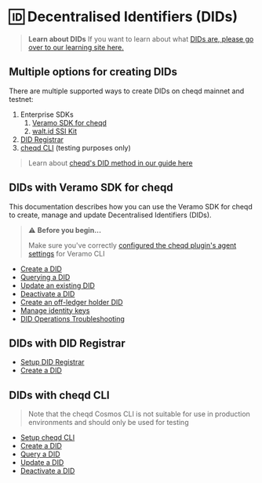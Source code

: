 # 🆔 Decentralised Identifiers (DIDs)

> **Learn about DIDs** If you want to learn about what [DIDs are, please go over to our learning site here.](https://learn.cheqd.io/overview/introduction-to-decentralised-identity/what-is-a-decentralised-identifier-did)

## Multiple options for creating DIDs

There are multiple supported ways to create DIDs on cheqd mainnet and testnet:

1. Enterprise SDKs
   1. [Veramo SDK for cheqd](create-a-did.md)
   2. [walt.id SSI Kit](https://docs.walt.id/v/ssikit/ecosystems/cheqd/create-did)
2. [DID Registrar](../did-registrar/create-a-did.md)
3. [cheqd CLI](../../advanced/cheqd-node-cli/create-did.md) (testing purposes only)

> Learn about [cheqd's DID method in our guide here](../../architecture/adr-list/adr-001-cheqd-did-method.md)

## DIDs with Veramo SDK for cheqd

This documentation describes how you can use the Veramo SDK for cheqd to create, manage and update Decentralised Identifiers (DIDs).

> ⚠️ **Before you begin...**
>
> Make sure you've correctly [configured the cheqd plugin's agent settings](../../guides/sdk/veramo-sdk-for-cheqd/setup-cli.md) for Veramo CLI

* [Create a DID](create-a-did.md)
* [Querying a DID](query-did.md)
* [Update an existing DID](update-did.md)
* [Deactivate a DID](deactivate-a-did.md)
* [Create an off-ledger holder DID](create-subject-did.md)
* [Manage identity keys](identity-key-handling.md)
* [DID Operations Troubleshooting](did-operations-troubleshooting.md)

## DIDs with DID Registrar

* [Setup DID Registrar](../did-registrar/did-registrar-setup.md)
* [Create a DID](../did-registrar/create-a-did.md)

## DIDs with cheqd CLI

> Note that the cheqd Cosmos CLI is not suitable for use in production environments and should only be used for testing

* [Setup cheqd CLI](../../advanced/developer-guide.md)
* [Create a DID](../../advanced/cheqd-node-cli/create-did.md)
* [Query a DID](../../advanced/cheqd-node-cli/query-did-and-did-document.md)
* [Update a DID](../../advanced/cheqd-node-cli/update-and-manage-did-document.md)
* [Deactivate a DID](../../advanced/cheqd-node-cli/deactivate-a-did.md)
